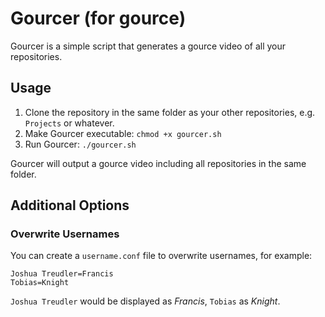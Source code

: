 # Gourcer (for gource)

Gourcer is a simple script that generates a gource video of all your repositories.

## Usage

1. Clone the repository in the same folder as your other repositories, e.g. ``Projects`` or whatever.
2. Make Gourcer executable: ``chmod +x gourcer.sh`` 
3. Run Gourcer: ``./gourcer.sh``

Gourcer will output a gource video including all repositories in the same folder.

## Additional Options

### Overwrite Usernames

You can create a ``username.conf`` file to overwrite usernames, for example:

```
Joshua Treudler=Francis
Tobias=Knight
```

``Joshua Treudler`` would be displayed as *Francis*, ``Tobias`` as *Knight*.